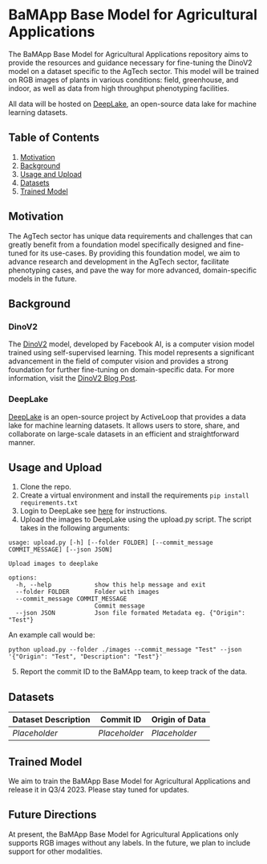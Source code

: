 # BaMApp Base Model for Agricultural Applications

The BaMApp Base Model for Agricultural Applications repository aims to provide the resources and guidance necessary for fine-tuning the DinoV2 model on a dataset specific to the AgTech sector. This model will be trained on RGB images of plants in various conditions: field, greenhouse, and indoor, as well as data from high throughput phenotyping facilities.

All data will be hosted on [DeepLake](https://github.com/activeloopai/deeplake), an open-source data lake for machine learning datasets. 

## Table of Contents

1. [Motivation](#motivation)
2. [Background](#background)
3. [Usage and Upload](#usage-and-upload)
4. [Datasets](#datasets)
5. [Trained Model](#trained-model)

## Motivation

The AgTech sector has unique data requirements and challenges that can greatly benefit from a foundation model specifically designed and fine-tuned for its use-cases. By providing this foundation model, we aim to advance research and development in the AgTech sector, facilitate phenotyping cases, and pave the way for more advanced, domain-specific models in the future. 

## Background

### DinoV2

The [DinoV2](https://github.com/facebookresearch/dinov2) model, developed by Facebook AI, is a computer vision model trained using self-supervised learning. This model represents a significant advancement in the field of computer vision and provides a strong foundation for further fine-tuning on domain-specific data. For more information, visit the [DinoV2 Blog Post](https://ai.facebook.com/blog/dino-v2-computer-vision-self-supervised-learning/).

### DeepLake

[DeepLake](https://github.com/activeloopai/deeplake) is an open-source project by ActiveLoop that provides a data lake for machine learning datasets. It allows users to store, share, and collaborate on large-scale datasets in an efficient and straightforward manner.

## Usage and Upload
1. Clone the repo.
2. Create a virtual environment and install the requirements
`pip install requirements.txt`
3. Login to DeepLake see [here](https://docs.activeloop.ai/getting-started/deep-learning/using-activeloop-storage) for instructions.
4. Upload the images to DeepLake using the upload.py script. The script takes in the following arguments:

```
usage: upload.py [-h] [--folder FOLDER] [--commit_message COMMIT_MESSAGE] [--json JSON]

Upload images to deeplake

options:
  -h, --help            show this help message and exit
  --folder FOLDER       Folder with images
  --commit_message COMMIT_MESSAGE
                        Commit message
  --json JSON           Json file formated Metadata eg. {"Origin": "Test"}

```

An example call would be:
```
python upload.py --folder ./images --commit_message "Test" --json '{"Origin": "Test", "Description": "Test"}'
```
5. Report the commit ID to the BaMApp team, to keep track of the data.

## Datasets

| Dataset Description | Commit ID | Origin of Data |
| ------------------- | --------- | -------------- |
| *Placeholder*       | *Placeholder* | *Placeholder* |

## Trained Model

We aim to train the BaMApp Base Model for Agricultural Applications and release it in Q3/4 2023. Please stay tuned for updates.

## Future Directions

At present, the BaMApp Base Model for Agricultural Applications only supports RGB images without any labels. In the future, we plan to include support for other modalities. 
